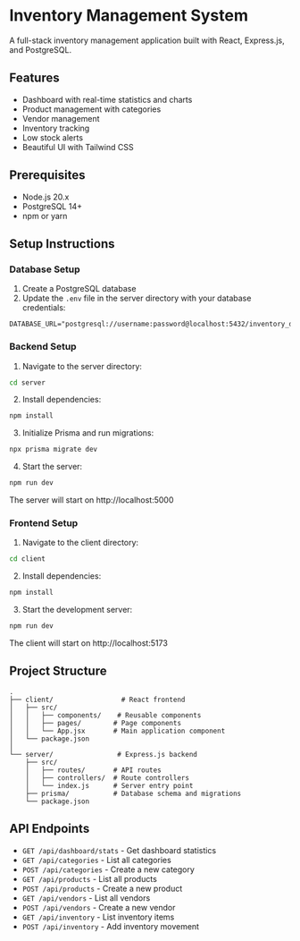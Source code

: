 # Inventory Management System

A full-stack inventory management application built with React, Express.js, and PostgreSQL.

## Features

- Dashboard with real-time statistics and charts
- Product management with categories
- Vendor management
- Inventory tracking
- Low stock alerts
- Beautiful UI with Tailwind CSS

## Prerequisites

- Node.js 20.x
- PostgreSQL 14+
- npm or yarn

## Setup Instructions

### Database Setup

1. Create a PostgreSQL database
2. Update the `.env` file in the server directory with your database credentials:

```env
DATABASE_URL="postgresql://username:password@localhost:5432/inventory_db"
```

### Backend Setup

1. Navigate to the server directory:
```bash
cd server
```

2. Install dependencies:
```bash
npm install
```

3. Initialize Prisma and run migrations:
```bash
npx prisma migrate dev
```

4. Start the server:
```bash
npm run dev
```

The server will start on http://localhost:5000

### Frontend Setup

1. Navigate to the client directory:
```bash
cd client
```

2. Install dependencies:
```bash
npm install
```

3. Start the development server:
```bash
npm run dev
```

The client will start on http://localhost:5173

## Project Structure

```
.
├── client/                 # React frontend
│   ├── src/
│   │   ├── components/    # Reusable components
│   │   ├── pages/        # Page components
│   │   └── App.jsx       # Main application component
│   └── package.json
│
└── server/                # Express.js backend
    ├── src/
    │   ├── routes/       # API routes
    │   ├── controllers/  # Route controllers
    │   └── index.js      # Server entry point
    ├── prisma/           # Database schema and migrations
    └── package.json
```

## API Endpoints

- `GET /api/dashboard/stats` - Get dashboard statistics
- `GET /api/categories` - List all categories
- `POST /api/categories` - Create a new category
- `GET /api/products` - List all products
- `POST /api/products` - Create a new product
- `GET /api/vendors` - List all vendors
- `POST /api/vendors` - Create a new vendor
- `GET /api/inventory` - List inventory items
- `POST /api/inventory` - Add inventory movement 